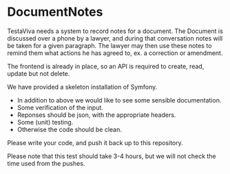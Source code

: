 # DocumentNotes

TestaViva needs a system to record notes for a document. The Document is discussed over a phone by a lawyer, and during that conversation notes will be taken for a given paragraph. The lawyer may then use these notes to remind them what actions he has agreed to, ex. a correction or amendment.

The frontend is already in place, so an API is required to create, read, update but not delete.

We have provided a skeleton installation of Symfony.

* In addition to above we would like to see some sensible documentation.
* Some verification of the input.
* Reponses should be json, with the appropriate headers.
* Some (unit) testing.
* Otherwise the code should be clean.

Please write your code, and push it back up to this repository.

Please note that this test should take 3-4 hours, but we will not check the time used from the pushes.
